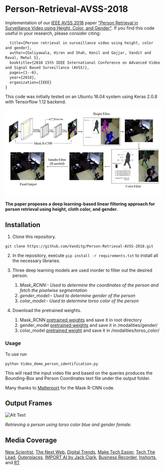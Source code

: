 # Person-Retrieval-AVSS-2018
Implementation of our [IEEE AVSS 2018](https://dblp.org/db/conf/avss/avss2018.html) paper ["Person Retrieval in Surveillance Video using Height, Color, and Gender"](https://ieeexplore.ieee.org/document/8639145). If you find this code useful in your research, please consider citing:  
```@inproceedings{galiyawala2018person,
  title={Person retrieval in surveillance video using height, color and gender},
  author={Galiyawala, Hiren and Shah, Kenil and Gajjar, Vandit and Raval, Mehul S},
  booktitle={2018 15th IEEE International Conference on Advanced Video and Signal Based Surveillance (AVSS)},
  pages={1--6},
  year={2018},
  organization={IEEE}
}
```

This code was initially tested on an Ubuntu 16.04 system using Keras 2.0.8 with Tensorflow 1.12 backend.  

![Alt Text](https://github.com/Vanditg/Person-Retrieval-AVSS-2018/blob/master/readme_files/Person_Retrieval.jpeg)  

**The paper proposes a deep learning-based linear filtering approach for person retrieval using height, cloth color, and gender.**  

## Installation  

1) Clone this repository.  
```
git clone https://github.com/Vanditg/Person-Retrieval-AVSS-2018.git  
```  

2) In the repository, execute `pip install -r requirements.txt` to install all the necessary libraries.  

3) Three deep learning models are used inorder to filter out the desired person.  
	1) *Mask_RCNN:- Used to determine the coordinates of the person and fetch the pixelwise segmentation*  
	2) *gender_model:- Used to determine gender of the person*  
	3) *color_model:- Used to determine torso color of the person*  

4) Download the pretrained weights.
	1) Mask_RCNN [pretrained weights](https://drive.google.com/drive/folders/1IQKvcGuxvT80dqWLDzRKmF-wsmDKzxnG?usp=sharing) and save it in root directory  
	2) gender_model [pretrained weights](https://drive.google.com/drive/folders/1IQKvcGuxvT80dqWLDzRKmF-wsmDKzxnG?usp=sharing) and save it in /modalities/gender/  
	3) color_model [pretrained weight](https://drive.google.com/drive/folders/1IQKvcGuxvT80dqWLDzRKmF-wsmDKzxnG?usp=sharing) and save it in /modalities/torso_color/   

### Usage

To use run
```
python Video_demo_person_identification.py
```  
This will read the input video file and based on the queries produces the Bounding-Box and Person Coordinates text file under the output folder.  

Many thanks to [Matterport](https://github.com/matterport/Mask_RCNN) for the Mask R-CNN code. 

## Output Frames

![Alt Text](https://github.com/Kenils/Description_Based_Person_Identification/blob/master/readme_files/output.gif)

*Retrieving a person using torso color blue and gender female.* 

## Media Coverage  

[New Scientist](https://goo.gl/Xj3bUA), [The Next Web](https://goo.gl/5mUyUT), [Digital Trends](https://tnw.to/I1gTz), [Make Tech Easier](https://goo.gl/Yb2FaW), [Tech The Lead](https://goo.gl/ZBn4Bs), [Outerplaces](https://goo.gl/rniz3N), [IMPORT AI by Jack Clark](https://goo.gl/SY8Lux), [Business Recorder](https://goo.gl/XAvc4q), [Inshorts](https://inshorts.com/en/news/indian-teams-ai-finds-people-in-videos-via-clothes-height-1540395247981), and [RT](https://goo.gl/9HbkgV)  

